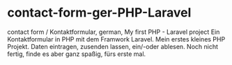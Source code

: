 # contact-form-ger-PHP-Laravel
contact form / Kontaktformular, german, My first PHP - Laravel project
Ein Kontaktformular in PHP mit dem Framwork Laravel. Mein erstes kleines PHP Projekt.
Daten eintragen, zusenden lassen, ein/-oder ablesen.
Noch nicht fertig, finde es aber ganz spaßig, fürs erste mal.
